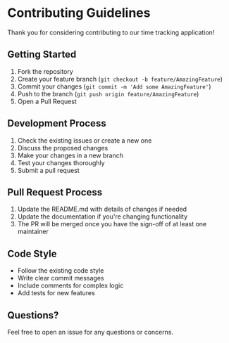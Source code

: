 
# Contributing Guidelines

Thank you for considering contributing to our time tracking application!

## Getting Started

1. Fork the repository
2. Create your feature branch (`git checkout -b feature/AmazingFeature`)
3. Commit your changes (`git commit -m 'Add some AmazingFeature'`)
4. Push to the branch (`git push origin feature/AmazingFeature`)
5. Open a Pull Request

## Development Process

1. Check the existing issues or create a new one
2. Discuss the proposed changes
3. Make your changes in a new branch
4. Test your changes thoroughly
5. Submit a pull request

## Pull Request Process

1. Update the README.md with details of changes if needed
2. Update the documentation if you're changing functionality
3. The PR will be merged once you have the sign-off of at least one maintainer

## Code Style

- Follow the existing code style
- Write clear commit messages
- Include comments for complex logic
- Add tests for new features

## Questions?

Feel free to open an issue for any questions or concerns.
